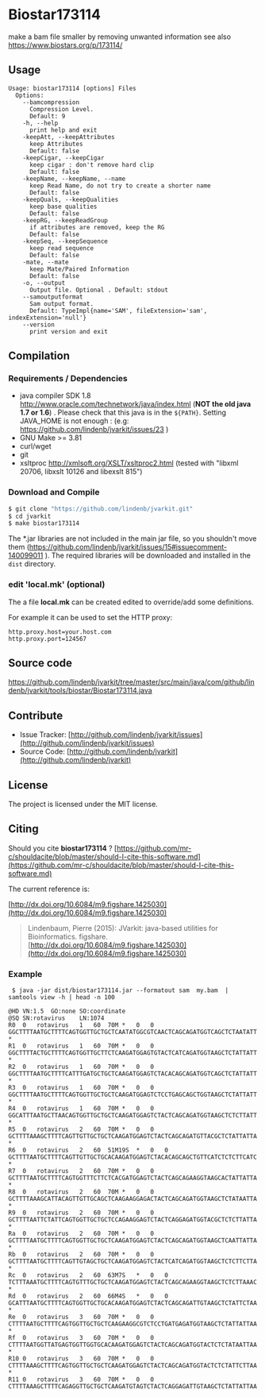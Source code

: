 # Biostar173114

make a bam file smaller by removing unwanted information see also https://www.biostars.org/p/173114/


## Usage

```
Usage: biostar173114 [options] Files
  Options:
    --bamcompression
      Compression Level.
      Default: 9
    -h, --help
      print help and exit
    -keepAtt, --keepAttributes
      keep Attributes
      Default: false
    -keepCigar, --keepCigar
      keep cigar : don't remove hard clip
      Default: false
    -keepName, --keepName, --name
      keep Read Name, do not try to create a shorter name
      Default: false
    -keepQuals, --keepQualities
      keep base qualities
      Default: false
    -keepRG, --keepReadGroup
      if attributes are removed, keep the RG
      Default: false
    -keepSeq, --keepSequence
      keep read sequence
      Default: false
    -mate, --mate
      keep Mate/Paired Information
      Default: false
    -o, --output
      Output file. Optional . Default: stdout
    --samoutputformat
      Sam output format.
      Default: TypeImpl{name='SAM', fileExtension='sam', indexExtension='null'}
    --version
      print version and exit

```

## Compilation

### Requirements / Dependencies

* java compiler SDK 1.8 http://www.oracle.com/technetwork/java/index.html (**NOT the old java 1.7 or 1.6**) . Please check that this java is in the `${PATH}`. Setting JAVA_HOME is not enough : (e.g: https://github.com/lindenb/jvarkit/issues/23 )
* GNU Make >= 3.81
* curl/wget
* git
* xsltproc http://xmlsoft.org/XSLT/xsltproc2.html (tested with "libxml 20706, libxslt 10126 and libexslt 815")


### Download and Compile

```bash
$ git clone "https://github.com/lindenb/jvarkit.git"
$ cd jvarkit
$ make biostar173114
```

The *.jar libraries are not included in the main jar file, so you shouldn't move them (https://github.com/lindenb/jvarkit/issues/15#issuecomment-140099011 ).
The required libraries will be downloaded and installed in the `dist` directory.

### edit 'local.mk' (optional)

The a file **local.mk** can be created edited to override/add some definitions.

For example it can be used to set the HTTP proxy:

```
http.proxy.host=your.host.com
http.proxy.port=124567
```
## Source code 

[https://github.com/lindenb/jvarkit/tree/master/src/main/java/com/github/lindenb/jvarkit/tools/biostar/Biostar173114.java
](https://github.com/lindenb/jvarkit/tree/master/src/main/java/com/github/lindenb/jvarkit/tools/biostar/Biostar173114.java
)
## Contribute

- Issue Tracker: [http://github.com/lindenb/jvarkit/issues](http://github.com/lindenb/jvarkit/issues)
- Source Code: [http://github.com/lindenb/jvarkit](http://github.com/lindenb/jvarkit)

## License

The project is licensed under the MIT license.

## Citing

Should you cite **biostar173114** ? [https://github.com/mr-c/shouldacite/blob/master/should-I-cite-this-software.md](https://github.com/mr-c/shouldacite/blob/master/should-I-cite-this-software.md)

The current reference is:

[http://dx.doi.org/10.6084/m9.figshare.1425030](http://dx.doi.org/10.6084/m9.figshare.1425030)

> Lindenbaum, Pierre (2015): JVarkit: java-based utilities for Bioinformatics. figshare.
> [http://dx.doi.org/10.6084/m9.figshare.1425030](http://dx.doi.org/10.6084/m9.figshare.1425030)





### Example



```
 $ java -jar dist/biostar173114.jar --formatout sam  my.bam  | samtools view -h | head -n 100

@HD	VN:1.5	GO:none	SO:coordinate
@SQ	SN:rotavirus	LN:1074
R0	0	rotavirus	1	60	70M	*	0	0	GGCTTTTAATGCTTTTCAGTGGTTGCTGCTCAATATGGCGTCAACTCAGCAGATGGTCAGCTCTAATATT	*
R1	0	rotavirus	1	60	70M	*	0	0	GGCTTTTACTGCTTTTCAGTGGTTGCTTCTCAAGATGGAGTGTACTCATCAGATGGTAAGCTCTATTATT	*
R2	0	rotavirus	1	60	70M	*	0	0	GGCTTTTAATGCTTTTCATTTGATGCTGCTCAAGATGGAGTCTACACAGCAGATGGTCAGCTCTATTATT	*
R3	0	rotavirus	1	60	70M	*	0	0	GGCTTTTAATGCTTTTCAGTGGTTGCTGCTCAAGATGGAGTCTCCTGAGCAGCTGGTAAGCTCTATTATT	*
R4	0	rotavirus	1	60	70M	*	0	0	GGCATTTAATGCTTAACAGTGGTTGCTGCTCAAGATGGAGTCTACTCAGCAGATGGTAAGCTCTCTTATT	*
R5	0	rotavirus	2	60	70M	*	0	0	GCTTTTAAAGCTTTTCAGTTGTTGCTGCTCAAGATGGAGTCTACTCAGCAGATGTTACGCTCTATTATTA	*
R6	0	rotavirus	2	60	51M19S	*	0	0	GCTTTTAATGCTTTTCAGTTGTTGCTGCACAAGATGGAGTCTACACAGCAGCTGTTCATCTCTCTTCATC	*
R7	0	rotavirus	2	60	70M	*	0	0	GCTTTTAATGCTTTTCAGTGGTTTCTTCTCACGATGGAGTCTACTCAGCAGAAGGTAAGCACTATTATTA	*
R8	0	rotavirus	2	60	70M	*	0	0	GCTTTTAAAGCATTACAGTTGTTGCAGCTCAAGAAGGAGACTACTCAGCAGATGGTAAGCTCTATAATTA	*
R9	0	rotavirus	2	60	70M	*	0	0	GCTTTTAATTCTATTCAGTGGTTGCTGCTCCAGAAGGAGTCTACTCAGGAGATGGTACGCTCTCTTATTA	*
Ra	0	rotavirus	2	60	70M	*	0	0	GCTTTTAATGCTTTTCAGTGGTTGCTGCTCAAGATGGAGTCTACTCAGCAGATGGTAAGCTCAATTATTA	*
Rb	0	rotavirus	2	60	70M	*	0	0	GCTTTTAATGCTTTTCAGTTGTAGCTGCTCAAGATGGAGTCTACTCATCAGATGGTAAGCTCTCTTCTTA	*
Rc	0	rotavirus	2	60	63M7S	*	0	0	TCTTTAAATGCTTTTCAGTGTTTGCTGCTCAAGATGGAGTCTACTCAGCAGAAGGTAAGCTCTCTTAAAC	*
Rd	0	rotavirus	2	60	66M4S	*	0	0	GCATTTAATGCTTTTCAGTGGTTGCTGCACAAGATGGAGTCTACTCAGCAGATTGTAAGCTCTATTCTAA	*
Re	0	rotavirus	3	60	70M	*	0	0	CTTTTAATGCTTTTCAGTGGTTGCTGCTCAAGAAGGCGTCTCCTGATGAGATGGTAAGCTCTATTATTAA	*
Rf	0	rotavirus	3	60	70M	*	0	0	CTTTTAATGGTTATGAGTGGTTGGTGCACAAGATGGAGTCTACTCAGCAGATGGTACTCTCTATAATTAA	*
R10	0	rotavirus	3	60	70M	*	0	0	CTTTTAAAGCTTTTCAGTGGTTGCTGCTCAAGATGGAGTCTACTCAGCAGATGGTACTCTCTATTCTTAA	*
R11	0	rotavirus	3	60	70M	*	0	0	CTTTTAAAGCTTTTCAGAGGTTGCTGCTCAAGATGTAGTCTACTCAGGAGATTGTAAGCTCTATTATTAA	

```





